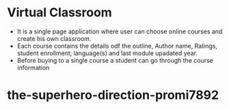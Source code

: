 # Virtual Classroom

- It is a single page application where user can choose online courses and create his own classroom.
- Each course contains the details odf the outline, Author name, Ratings, student enrollment, language(s) and last module upadated year.
- Before buying to a single course a student can go through the course information
# the-superhero-direction-promi7892
